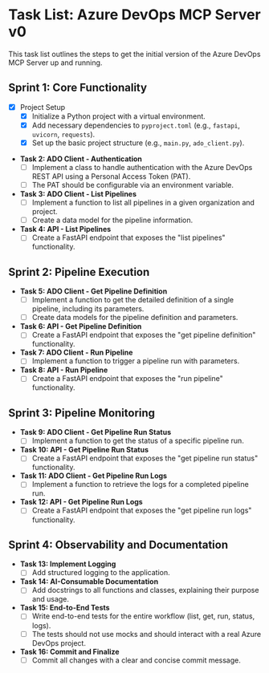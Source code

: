 # Task List: Azure DevOps MCP Server v0

This task list outlines the steps to get the initial version of the Azure DevOps MCP Server up and running.

## Sprint 1: Core Functionality

*   [x] Project Setup
    *   [x] Initialize a Python project with a virtual environment.
    *   [x] Add necessary dependencies to `pyproject.toml` (e.g., `fastapi`, `uvicorn`, `requests`).
    *   [x] Set up the basic project structure (e.g., `main.py`, `ado_client.py`).

*   **Task 2: ADO Client - Authentication**
    *   [ ] Implement a class to handle authentication with the Azure DevOps REST API using a Personal Access Token (PAT).
    *   [ ] The PAT should be configurable via an environment variable.

*   **Task 3: ADO Client - List Pipelines**
    *   [ ] Implement a function to list all pipelines in a given organization and project.
    *   [ ] Create a data model for the pipeline information.

*   **Task 4: API - List Pipelines**
    *   [ ] Create a FastAPI endpoint that exposes the "list pipelines" functionality.

## Sprint 2: Pipeline Execution

*   **Task 5: ADO Client - Get Pipeline Definition**
    *   [ ] Implement a function to get the detailed definition of a single pipeline, including its parameters.
    *   [ ] Create data models for the pipeline definition and parameters.

*   **Task 6: API - Get Pipeline Definition**
    *   [ ] Create a FastAPI endpoint that exposes the "get pipeline definition" functionality.

*   **Task 7: ADO Client - Run Pipeline**
    *   [ ] Implement a function to trigger a pipeline run with parameters.

*   **Task 8: API - Run Pipeline**
    *   [ ] Create a FastAPI endpoint that exposes the "run pipeline" functionality.

## Sprint 3: Pipeline Monitoring

*   **Task 9: ADO Client - Get Pipeline Run Status**
    *   [ ] Implement a function to get the status of a specific pipeline run.

*   **Task 10: API - Get Pipeline Run Status**
    *   [ ] Create a FastAPI endpoint that exposes the "get pipeline run status" functionality.

*   **Task 11: ADO Client - Get Pipeline Run Logs**
    *   [ ] Implement a function to retrieve the logs for a completed pipeline run.

*   **Task 12: API - Get Pipeline Run Logs**
    *   [ ] Create a FastAPI endpoint that exposes the "get pipeline run logs" functionality.

## Sprint 4: Observability and Documentation

*   **Task 13: Implement Logging**
    *   [ ] Add structured logging to the application.

*   **Task 14: AI-Consumable Documentation**
    *   [ ] Add docstrings to all functions and classes, explaining their purpose and usage.

*   **Task 15: End-to-End Tests**
    *   [ ] Write end-to-end tests for the entire workflow (list, get, run, status, logs).
    *   [ ] The tests should not use mocks and should interact with a real Azure DevOps project.

*   **Task 16: Commit and Finalize**
    *   [ ] Commit all changes with a clear and concise commit message.
